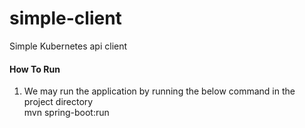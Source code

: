 # simple-client
Simple Kubernetes api client


#### How To Run
1. We may run the application by running the below command in the project directory
<br /> mvn spring-boot:run

